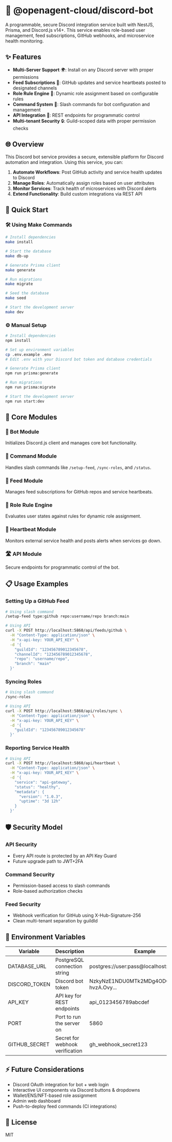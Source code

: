 # 🤖 @openagent-cloud/discord-bot

A programmable, secure Discord integration service built with NestJS, Prisma, and Discord.js v14+. This service enables role-based user management, feed subscriptions, GitHub webhooks, and microservice health monitoring.

## ✨ Features

- **Multi-Server Support** 🌍: Install on any Discord server with proper permissions
- **Feed Subscriptions** 📢: GitHub updates and service heartbeats posted to designated channels
- **Role Rule Engine** 👑: Dynamic role assignment based on configurable rules
- **Command System** 🔧: Slash commands for bot configuration and management
- **API Integration** 🔌: REST endpoints for programmatic control
- **Multi-tenant Security** 🔒: Guild-scoped data with proper permission checks

## 🌐 Overview

This Discord bot service provides a secure, extensible platform for Discord automation and integration. Using this service, you can:

1. **Automate Workflows**: Post GitHub activity and service health updates to Discord
2. **Manage Roles**: Automatically assign roles based on user attributes
3. **Monitor Services**: Track health of microservices with Discord alerts
4. **Extend Functionality**: Build custom integrations via REST API

## 🚀 Quick Start

### 🛠️ Using Make Commands

```bash
# Install dependencies
make install

# Start the database
make db-up

# Generate Prisma client
make generate

# Run migrations
make migrate

# Seed the database
make seed

# Start the development server
make dev
```

### ⚙️ Manual Setup

```bash
# Install dependencies
npm install

# Set up environment variables
cp .env.example .env
# Edit .env with your Discord bot token and database credentials

# Generate Prisma client
npm run prisma:generate

# Run migrations
npm run prisma:migrate

# Start the development server
npm run start:dev
```

## 🔌 Core Modules

### 🤖 Bot Module

Initializes Discord.js client and manages core bot functionality.

### 🔧 Command Module

Handles slash commands like `/setup-feed`, `/sync-roles`, and `/status`.

### 📢 Feed Module

Manages feed subscriptions for GitHub repos and service heartbeats.

### 👑 Role Rule Engine

Evaluates user states against rules for dynamic role assignment.

### 💓 Heartbeat Module

Monitors external service health and posts alerts when services go down.

### 🛣️ API Module

Secure endpoints for programmatic control of the bot.

## 📋 Usage Examples

### Setting Up a GitHub Feed

```bash
# Using slash command
/setup-feed type:github repo:username/repo branch:main

# Using API
curl -X POST http://localhost:5860/api/feeds/github \
  -H "Content-Type: application/json" \
  -H "x-api-key: YOUR_API_KEY" \
  -d '{
    "guildId": "123456789012345678",
    "channelId": "123456789012345678",
    "repo": "username/repo",
    "branch": "main"
  }'
```

### Syncing Roles

```bash
# Using slash command
/sync-roles

# Using API
curl -X POST http://localhost:5860/api/roles/sync \
  -H "Content-Type: application/json" \
  -H "x-api-key: YOUR_API_KEY" \
  -d '{
    "guildId": "123456789012345678"
  }'
```

### Reporting Service Health

```bash
# Using API
curl -X POST http://localhost:5860/api/heartbeat \
  -H "Content-Type: application/json" \
  -H "x-api-key: YOUR_API_KEY" \
  -d '{
    "service": "api-gateway",
    "status": "healthy",
    "metadata": {
      "version": "1.0.3",
      "uptime": "3d 12h"
    }
  }'
```

## 🛡️ Security Model

### API Security

- Every API route is protected by an API Key Guard
- Future upgrade path to JWT+2FA

### Command Security

- Permission-based access to slash commands
- Role-based authorization checks

### Feed Security

- Webhook verification for GitHub using X-Hub-Signature-256
- Clean multi-tenant separation by guildId

## 🔧 Environment Variables

| Variable      | Description                     | Example                                     |
| ------------- | ------------------------------- | ------------------------------------------- |
| DATABASE_URL  | PostgreSQL connection string    | postgres://user:pass@localhost:5432/discord |
| DISCORD_TOKEN | Discord bot token               | NzkyNzE1NDU0MTk2MDg4ODQy.X-hvzA.Ovy...      |
| API_KEY       | API key for REST endpoints      | api_0123456789abcdef                        |
| PORT          | Port to run the server on       | 5860                                        |
| GITHUB_SECRET | Secret for webhook verification | gh_webhook_secret123                        |

## ⚡ Future Considerations

- Discord OAuth integration for bot + web login
- Interactive UI components via Discord buttons & dropdowns
- Wallet/ENS/NFT-based role assignment
- Admin web dashboard
- Push-to-deploy feed commands (CI integrations)

## 📄 License

MIT
